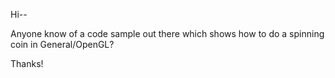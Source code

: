 Hi--

Anyone know of a code sample out there which shows how to do a spinning coin in General/OpenGL?

Thanks!